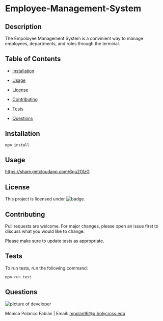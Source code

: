 # Employee-Management-System

## Description

The Empoloyee Management System is a convinient way to manage employees, departments, and roles through the terminal.

## Table of Contents

* [Installation](#installation)

* [Usage](#usage)

* [License](#license)

* [Contributing](#contributing)

* [Tests](#tests)

* [Questions](#questions)

## Installation

```npm install```

## Usage

https://share.getcloudapp.com/6qu2OlzG

## License
 This project is licensed under ![badge](https://img.shields.io/badge/License-MIT-blue).

## Contributing
Pull requests are welcome. For major changes, please open an issue first to discuss what you would like to change.

Please make sure to update tests as appropriate.

## Tests
 
To run tests, run the following command:

```npm run test```

## Questions

![picture of developer](https://avatars3.githubusercontent.com/u/60660512?v=4)

Mónica Polanco Fabían | Email: mpolan16@g.holycross.edu
